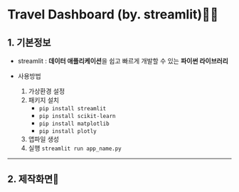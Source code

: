# Travel Dashboard (by. streamlit)🛫🛫

## 1. 기본정보
* streamlit : **데이터 애플리케이션**을 쉽고 빠르게 개발할 수 있는 **파이썬 라이브러리**


* 사용방법
    1. 가상환경 설정
    2. 패키지 설치 
        - `pip install streamlit`
        - `pip install scikit-learn`
        - `pip install matplotlib`
        - `pip install plotly`
    3. 앱파일 생성  
    4. 실행 `streamlit run app_name.py`

--- 


## 2. 제작화면👀